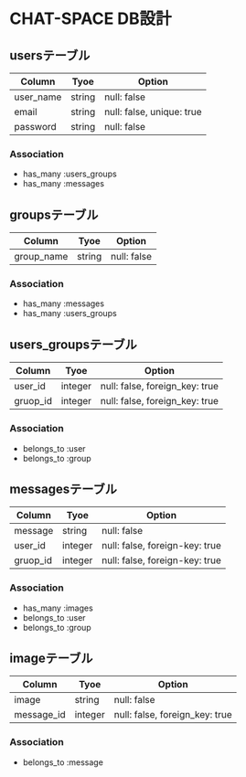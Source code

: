# CHAT-SPACE DB設計
## usersテーブル
|Column|Tyoe|Option|
|------|----|------|
|user_name|string|null: false|
|email|string|null: false, unique: true|
|password|string|null: false|
### Association
- has_many :users_groups
- has_many :messages

## groupsテーブル
|Column|Tyoe|Option|
|------|----|------|
|group_name|string|null: false|
### Association
- has_many :messages
- has_many :users_groups

## users_groupsテーブル
|Column|Tyoe|Option|
|------|----|------|
|user_id|integer|null: false, foreign_key: true|
|gruop_id|integer|null: false, foreign_key: true|
### Association
- belongs_to :user
- belongs_to :group

## messagesテーブル
|Column|Tyoe|Option|
|------|----|------|
|message|string|null: false|
|user_id|integer|null: false, foreign-key: true|
|gruop_id|integer|null: false, foreign-key: true|
### Association
- has_many :images
- belongs_to :user
- belongs_to :group

## imageテーブル
|Column|Tyoe|Option|
|------|----|------|
|image|string|null: false|
|message_id|integer|null: false, foreign_key: true|
### Association
- belongs_to :message
